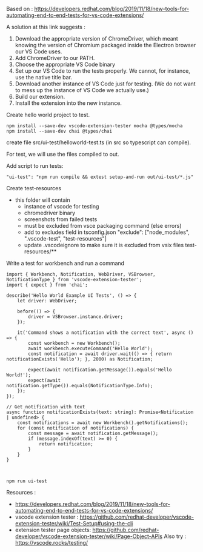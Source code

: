 Based on : https://developers.redhat.com/blog/2019/11/18/new-tools-for-automating-end-to-end-tests-for-vs-code-extensions/



A solution at this link suggests  : 

1. Download the appropriate version of ChromeDriver, which meant knowing the version of Chromium packaged inside the Electron browser our VS Code uses.
2. Add ChromeDriver to our PATH.
3. Choose the appropriate VS Code binary
4. Set up our VS Code to run the tests properly. We cannot, for instance, use the native title bar.
5. Download another instance of VS Code just for testing. (We do not want to mess up the instance of VS Code we actually use.)
6. Build our extension.
7. Install the extension into the new instance.



Create hello world project to test. 



    npm install --save-dev vscode-extension-tester mocha @types/mocha
    npm install --save-dev chai @types/chai
    

 create file src/ui-test/helloworld-test.ts (in src so typescript can compile).

For test, we will use the files compiled to out.

Add script to run tests: 

    "ui-test": "npm run compile && extest setup-and-run out/ui-test/*.js"

Create test-resources

- this folder will contain
  - instance of vscode for testing
  - chromedriver binary
  - screenshots from failed tests
  - must be excluded from vsce packaging command (else errors)
  - add to excludes field in tsconfig.json
        "exclude": ["node_modules", ".vscode-test", "test-resources"]
  - update .vscodeignore to make sure it is excluded from vsix files
        test-resources/**

Write a test for workbench and run a command 

    import { Workbench, Notification, WebDriver, VSBrowser, NotificationType } from 'vscode-extension-tester';
    import { expect } from 'chai';
    
    describe('Hello World Example UI Tests', () => {
        let driver: WebDriver;
    
        before(() => {
            driver = VSBrowser.instance.driver;
        });
    
        it('Command shows a notification with the correct text', async () => {
            const workbench = new Workbench();
            await workbench.executeCommand('Hello World');
            const notification = await driver.wait(() => { return notificationExists('Hello'); }, 2000) as Notification;
    
            expect(await notification.getMessage()).equals('Hello World!');
            expect(await notification.getType()).equals(NotificationType.Info);
        });
    });
    
    // Get notification with text
    async function notificationExists(text: string): Promise<Notification | undefined> {
        const notifications = await new Workbench().getNotifications();
        for (const notification of notifications) {
            const message = await notification.getMessage();
            if (message.indexOf(text) >= 0) {
                return notification;
            }
        }
    }



    npm run ui-test





Resources : 

- https://developers.redhat.com/blog/2019/11/18/new-tools-for-automating-end-to-end-tests-for-vs-code-extensions/
- vscode extension tester : https://github.com/redhat-developer/vscode-extension-tester/wiki/Test-Setup#using-the-cli
- extension tester page objects: https://github.com/redhat-developer/vscode-extension-tester/wiki/Page-Object-APIs
Also try : https://vscode.rocks/testing/